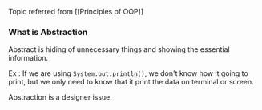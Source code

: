 Topic referred from [[Principles of OOP]]

### What is Abstraction

Abstract is hiding of unnecessary things and showing the essential information.

Ex : If we are using ``System.out.println()``, we don't know how it going to print, but we only need to know that it print the data on terminal or screen.

Abstraction is a designer issue.